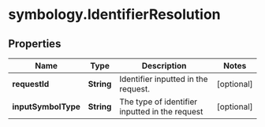 # symbology.IdentifierResolution

## Properties

Name | Type | Description | Notes
------------ | ------------- | ------------- | -------------
**requestId** | **String** | Identifier inputted in the request. | [optional] 
**inputSymbolType** | **String** | The type of identifier inputted in the request | [optional] 


